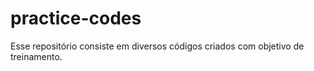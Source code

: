 # practice-codes
Esse repositório consiste em diversos códigos criados com objetivo de treinamento.
